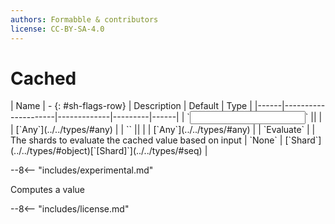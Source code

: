 ```yaml
---
authors: Formabble & contributors
license: CC-BY-SA-4.0
---
```



# Cached

<div class="sh-parameters" markdown="1">
| Name | - {: #sh-flags-row} | Description | Default | Type |
|------|---------------------|-------------|---------|------|
| `<input>` || | | [`Any`](../../types/#any) |
| `<output>` || | | [`Any`](../../types/#any) |
| `Evaluate` |  | The shards to evaluate the cached value based on input | `None` | [`Shard`](../../types/#object)[`[Shard]`](../../types/#seq) |

</div>

--8<-- "includes/experimental.md"

Computes a value

--8<-- "includes/license.md"

